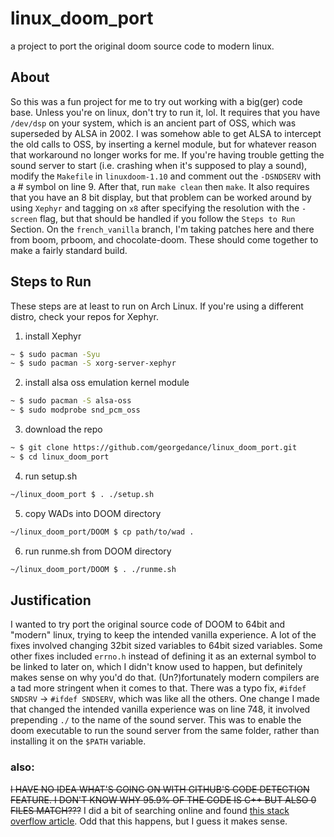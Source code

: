 # linux_doom_port
a project to port the original doom source code to modern linux.

## About
So this was a fun project for me to try out working with a big(ger) code base.
Unless you're on linux, don't try to run it, lol.
It requires that you have `/dev/dsp` on your system, which is an ancient part of OSS, which was superseded by ALSA in 2002. I was somehow able to get ALSA to intercept the old calls to OSS, by inserting a kernel module, but for whatever reason that workaround no longer works for me. If you're having trouble getting the sound server to start (i.e. crashing when it's supposed to play a sound), modify the `Makefile` in `linuxdoom-1.10` and comment out the `-DSNDSERV` with a # symbol on line 9. After that, run `make clean` then `make`.
It also requires that you have an 8 bit display, but that problem can be worked around by using `Xephyr` and tagging on `x8` after specifying the resolution with the `-screen` flag, but that should be handled if you follow the `Steps to Run` Section.
On the `french_vanilla` branch, I'm taking patches here and there from boom, prboom, and chocolate-doom. These should come together to make a fairly standard build.

## Steps to Run
These steps are at least to run on Arch Linux.
If you're using a different distro, check your repos for Xephyr.

1. install Xephyr
```bash
~ $ sudo pacman -Syu
~ $ sudo pacman -S xorg-server-xephyr
```

2. install alsa oss emulation kernel module
```bash
~ $ sudo pacman -S alsa-oss
~ $ sudo modprobe snd_pcm_oss
```

3. download the repo
```bash
~ $ git clone https://github.com/georgedance/linux_doom_port.git
~ $ cd linux_doom_port
```

4. run setup.sh
```bash
~/linux_doom_port $ . ./setup.sh
```

5. copy WADs into DOOM directory
```bash
~/linux_doom_port/DOOM $ cp path/to/wad .
```

6. run runme.sh from DOOM directory
```bash
~/linux_doom_port/DOOM $ . ./runme.sh
```

## Justification
I wanted to try port the original source code of DOOM to 64bit and "modern" linux, trying to keep the intended vanilla experience. A lot of the fixes involved changing 32bit sized variables to 64bit sized variables. Some other fixes included `errno.h` instead of defining it as an external symbol to be linked to later on, which I didn't know used to happen, but definitely makes sense on why you'd do that. (Un?)fortunately modern compilers are a tad more stringent when it comes to that. There was a typo fix, `#ifdef SNDSRV` -> `#ifdef SNDSERV`, which was like all the others. One change I made that changed the intended vanilla experience was on line 748, it involved prepending `./` to the name of the sound server. This was to enable the doom executable to run the sound server from the same folder, rather than installing it on the `$PATH` variable. 

### also:
~~I HAVE NO IDEA WHAT'S GOING ON WITH GITHUB'S CODE DETECTION FEATURE. I DON'T KNOW WHY 95.9% OF THE CODE IS C++ BUT ALSO 0 FILES MATCH???~~
I did a bit of searching online and found [this stack overflow article](https://stackoverflow.com/questions/42724465/why-did-github-decide-my-100-c-repository-was-50-c). Odd that this happens, but I guess it makes sense.
